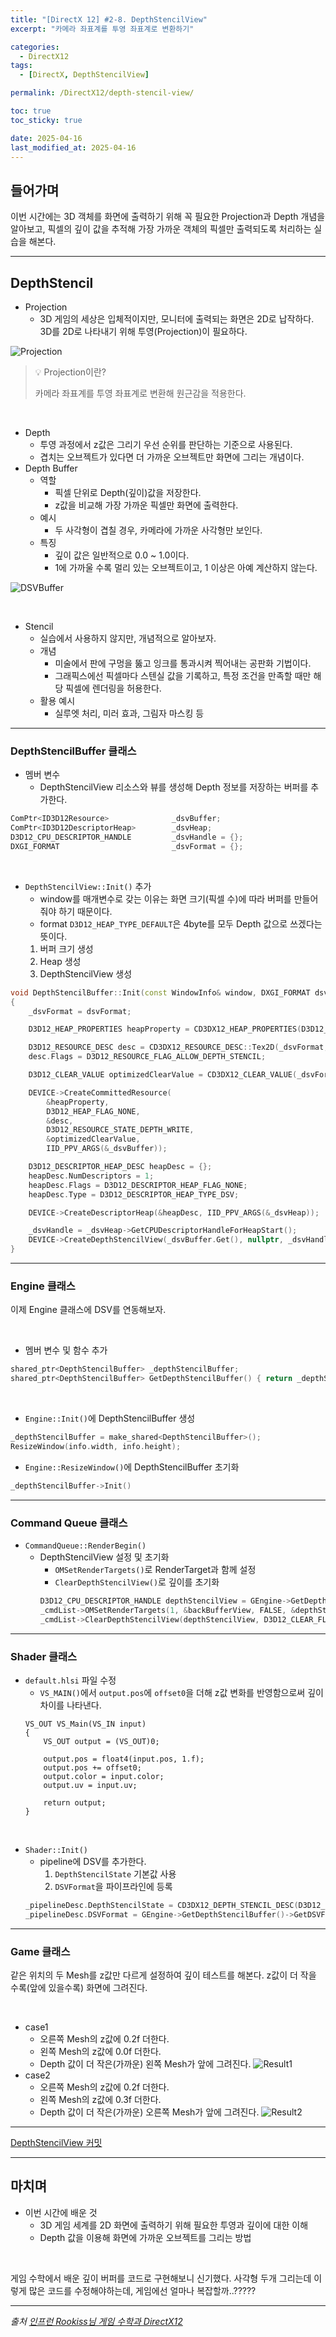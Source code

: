 ```yaml
---
title: "[DirectX 12] #2-8. DepthStencilView"
excerpt: "카메라 좌표계를 투영 좌표계로 변환하기"

categories:
  - DirectX12
tags:
  - [DirectX, DepthStencilView]

permalink: /DirectX12/depth-stencil-view/

toc: true
toc_sticky: true

date: 2025-04-16
last_modified_at: 2025-04-16
---
```


## 들어가며

이번 시간에는 3D 객체를 화면에 출력하기 위해 꼭 필요한 Projection과 Depth 개념을 알아보고, 픽셀의 깊이 값을 추적해 가장 가까운 객체의 픽셀만 출력되도록 처리하는 실습을 해본다.

---

## DepthStencil

- Projection
    - 3D 게임의 세상은 입체적이지만, 모니터에 출력되는 화면은 2D로 납작하다. 3D를 2D로 나타내기 위해 투영(Projection)이 필요하다.

![Projection](/assets/images/post_img/directx/DepthStencilViewCoordinate.png)

> 💡 Projection이란?
>
> 카메라 좌표계를 투영 좌표계로 변환해 원근감을 적용한다.

&nbsp;

- Depth
    - 투영 과정에서 z값은 그리기 우선 순위를 판단하는 기준으로 사용된다.
    - 겹치는 오브젝트가 있다면 더 가까운 오브젝트만 화면에 그리는 개념이다.
- Depth Buffer
    - 역할
        - 픽셀 단위로 Depth(깊이)값을 저장한다.
        - z값을 비교해 가장 가까운 픽셀만 화면에 출력한다.
    - 예시
        - 두 사각형이 겹칠 경우, 카메라에 가까운 사각형만 보인다.
    - 특징
        - 깊이 값은 일반적으로 0.0 ~ 1.0이다.
        - 1에 가까울 수록 멀리 있는 오브젝트이고, 1 이상은 아예 계산하지 않는다.

![DSVBuffer](/assets/images/post_img/directx/DepthStencilcViewBufferValue.png)

&nbsp;

- Stencil
    - 실습에서 사용하지 않지만, 개념적으로 알아보자.
    - 개념
        - 미술에서 판에 구멍을 뚫고 잉크를 통과시켜 찍어내는 공판화 기법이다.
        - 그래픽스에선 픽셀마다 스텐실 값을 기록하고, 특정 조건을 만족할 때만 해당 픽셀에 렌더링을 허용한다.
    - 활용 예시
        - 실루엣 처리, 미러 효과, 그림자 마스킹 등

---

### DepthStencilBuffer 클래스

- 멤버 변수
    - DepthStencilView 리소스와 뷰를 생성해 Depth 정보를 저장하는 버퍼를 추가한다.
```cpp
ComPtr<ID3D12Resource>				_dsvBuffer;
ComPtr<ID3D12DescriptorHeap>		_dsvHeap;
D3D12_CPU_DESCRIPTOR_HANDLE			_dsvHandle = {};
DXGI_FORMAT							_dsvFormat = {};
```

&nbsp;

- `DepthStencilView::Init()` 추가
    - window를 매개변수로 갖는 이유는 화면 크기(픽셀 수)에 따라 버퍼를 만들어줘야 하기 때문이다.
    - format `D3D12_HEAP_TYPE_DEFAULT`은 4byte를 모두 Depth 값으로 쓰겠다는 뜻이다. 
    1. 버퍼 크기 생성
    2. Heap 생성
    3. DepthStencilView 생성

```cpp
void DepthStencilBuffer::Init(const WindowInfo& window, DXGI_FORMAT dsvFormat)
{
	_dsvFormat = dsvFormat;

	D3D12_HEAP_PROPERTIES heapProperty = CD3DX12_HEAP_PROPERTIES(D3D12_HEAP_TYPE_DEFAULT);

	D3D12_RESOURCE_DESC desc = CD3DX12_RESOURCE_DESC::Tex2D(_dsvFormat, window.width, window.height);
	desc.Flags = D3D12_RESOURCE_FLAG_ALLOW_DEPTH_STENCIL;

	D3D12_CLEAR_VALUE optimizedClearValue = CD3DX12_CLEAR_VALUE(_dsvFormat, 1.0f, 0);

	DEVICE->CreateCommittedResource(
		&heapProperty,
		D3D12_HEAP_FLAG_NONE,
		&desc,
		D3D12_RESOURCE_STATE_DEPTH_WRITE,
		&optimizedClearValue,
		IID_PPV_ARGS(&_dsvBuffer));

	D3D12_DESCRIPTOR_HEAP_DESC heapDesc = {};
	heapDesc.NumDescriptors = 1;
	heapDesc.Flags = D3D12_DESCRIPTOR_HEAP_FLAG_NONE;
	heapDesc.Type = D3D12_DESCRIPTOR_HEAP_TYPE_DSV;

	DEVICE->CreateDescriptorHeap(&heapDesc, IID_PPV_ARGS(&_dsvHeap));

	_dsvHandle = _dsvHeap->GetCPUDescriptorHandleForHeapStart();
	DEVICE->CreateDepthStencilView(_dsvBuffer.Get(), nullptr, _dsvHandle);
}
```

---

### Engine 클래스

이제 Engine 클래스에 DSV를 연동해보자.

&nbsp;

- 멤버 변수 및 함수 추가
```cpp
shared_ptr<DepthStencilBuffer> _depthStencilBuffer;
shared_ptr<DepthStencilBuffer> GetDepthStencilBuffer() { return _depthStencilBuffer; }
```

&nbsp;

- `Engine::Init()`에 DepthStencilBuffer 생성
```cpp
_depthStencilBuffer = make_shared<DepthStencilBuffer>();
ResizeWindow(info.width, info.height);
```

- `Engine::ResizeWindow()`에 DepthStencilBuffer 초기화
```cpp
_depthStencilBuffer->Init()
```

---

### Command Queue 클래스

- `CommandQueue::RenderBegin()`
    - DepthStencilView 설정 및 초기화
        - `OMSetRenderTargets()`로 RenderTarget과 함께 설정
        - `ClearDepthStencilView()`로 깊이를 초기화
        ```cpp
        D3D12_CPU_DESCRIPTOR_HANDLE depthStencilView = GEngine->GetDepthStencilBuffer()->GetDSVCpuHandle();
        _cmdList->OMSetRenderTargets(1, &backBufferView, FALSE, &depthStencilView);
        _cmdList->ClearDepthStencilView(depthStencilView, D3D12_CLEAR_FLAG_DEPTH, 1.0f, 0, 0, nullptr);
        ```

---

### Shader 클래스

- `default.hlsi` 파일 수정
    - `VS_MAIN()`에서 `output.pos`에 `offset0`을 더해 z값 변화를 반영함으로써 깊이 차이를 나타낸다. 
    ```hlsl
    VS_OUT VS_Main(VS_IN input)
    {
        VS_OUT output = (VS_OUT)0;

        output.pos = float4(input.pos, 1.f);
        output.pos += offset0;
        output.color = input.color;
        output.uv = input.uv;

        return output;
    }
    ```

&nbsp;

- `Shader::Init()`
    - pipeline에 DSV를 추가한다.
        1. `DepthStencilState` 기본값 사용
        2. `DSVFormat`을 파이프라인에 등록
    ```cpp
    _pipelineDesc.DepthStencilState = CD3DX12_DEPTH_STENCIL_DESC(D3D12_DEFAULT);
    _pipelineDesc.DSVFormat = GEngine->GetDepthStencilBuffer()->GetDSVFormat();
    ```

---

### Game 클래스

같은 위치의 두 Mesh를 z값만 다르게 설정하여 깊이 테스트를 해본다. z값이 더 작을 수록(앞에 있을수록) 화면에 그려진다.

&nbsp;

- case1
    - 오른쪽 Mesh의 z값에 0.2f 더한다.
    - 왼쪽 Mesh의 z값에 0.0f 더한다.
    - Depth 값이 더 작은(가까운) 왼쪽 Mesh가 앞에 그려진다.
    ![Result1](/assets/images/post_img/directx/DepthStencilBufferResult1.png)
- case2
    - 오른쪽 Mesh의 z값에 0.2f 더한다.
    - 왼쪽 Mesh의 z값에 0.3f 더한다.
    - Depth 값이 더 작은(가까운) 오른쪽 Mesh가 앞에 그려진다.
    ![Result2](/assets/images/post_img/directx/DepthStencilBufferResult2.png)

---

[DepthStencilView 커밋](https://github.com/chaeeun-dev/DirectX12/commit/566bb5302d7792f4a6e620be8095387e9e3f6674)

---

## 마치며

- 이번 시간에 배운 것
    - 3D 게임 세계를 2D 화면에 출력하기 위해 필요한 투영과 깊이에 대한 이해
    - Depth 값을 이용해 화면에 가까운 오브젝트를 그리는 방법 

&nbsp;

게임 수학에서 배운 깊이 버퍼를 코드로 구현해보니 신기했다. 사각형 두개 그리는데 이렇게 많은 코드를 수정해야하는데, 게임에선 얼마나 복잡할까..?????

---

*출처* 
*[인프런 Rookiss님 게임 수학과 DirectX12](https://www.inflearn.com/course/%EC%96%B8%EB%A6%AC%EC%96%BC-3d-mmorpg-2/dashboard)*